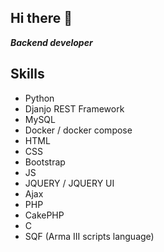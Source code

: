 ## Hi there 👋
***Backend developer***

## Skills
* Python
* Djanjo REST Framework
* MySQL
* Docker / docker compose
* HTML
* CSS
* Bootstrap
* JS
* JQUERY / JQUERY UI
* Ajax
* PHP
* CakePHP
* C
* SQF (Arma III scripts language)




<!--
**VulturARG/VulturARG** is a ✨ _special_ ✨ repository because its `README.md` (this file) appears on your GitHub profile.

Here are some ideas to get you started:

- 🔭 I’m currently working on ...
- 🌱 I’m currently learning ...
- 👯 I’m looking to collaborate on ...
- 🤔 I’m looking for help with ...
- 💬 Ask me about ...
- 📫 How to reach me: ...
- 😄 Pronouns: ...
- ⚡ Fun fact: ...
-->
